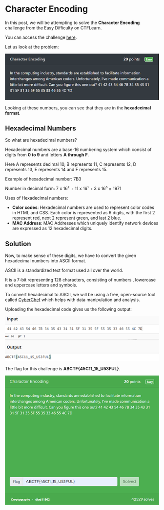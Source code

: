 # Character Encoding

In this post, we will be attempting to solve the **Character Encoding** challenge from the Easy Difficulty on CTFLearn.

You can access the challenge <a href="https://ctflearn.com/challenge/115">here</a>.

Let us look at the problem:

<img src="Assets/CTF-1.png">

Looking at these numbers, you can see that they are in the **hexadecimal format**.

## Hexadecimal Numbers
So what are hexadecimal numbers?

Hexadecimal numbers are a base-16 numbering system which consist of digits from **0 to 9** and letters **A through F**.

Here A represents decimal 10, B represents 11, C represents 12, D represents 13, E represents 14 and F represents 15.

Example of hexadecimal number: 7B3

Number in decimal form: 7 x 16² + 11 x 16¹ + 3 x 16⁰ = 1971

Uses of Hexadecimal numbers:
* **Color codes**: Hexadecimal numbers are used to represent color codes in HTML and CSS. Each color is represented as 6 digits, with the first 2 represent red, next 2 represent green, and last 2 blue.
* **MAC Address**: MAC Addresses which uniquely identify network devices are expressed as 12 hexadecimal digits.

## Solution
Now, to make sense of these digits, we have to convert the given hexadecimal numbers into ASCII format.

ASCII is a standardized text format used all over the world.

It is a 7-bit representing 128 characters, consisting of numbers , lowercase and uppercase letters and symbols.

To convert hexadecimal to ASCII, we will be using a free, open-source tool called <a href="https://medium.com/r/?url=https%3A%2F%2Fgchq.github.io%2FCyberChef%2F">CyberChef</a> which helps with data manipulation and analysis.

Uploading the hexadecimal code gives us the following output:

<img src="Assets/CTF-2.png">

The flag for this challenge is **ABCTF{45C11_15_U53FUL}**.

<img src="Assets/CTF-3.png">
